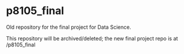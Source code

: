 # p8105_final
Old repository for the final project for Data Science. 

This repository will be archived/deleted; the new final project repo is at /p8105_final
